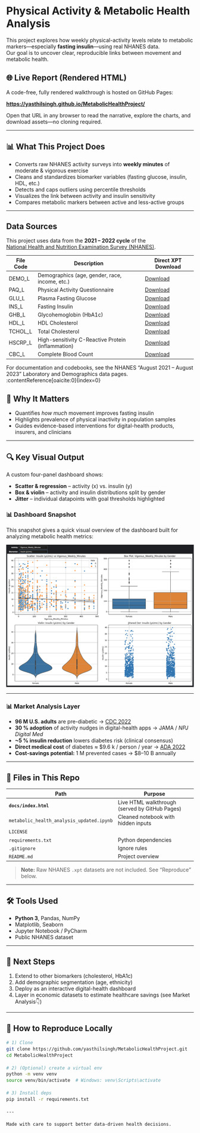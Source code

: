 # Physical Activity & Metabolic Health Analysis

This project explores how weekly physical-activity levels relate to metabolic markers—especially **fasting insulin**—using real NHANES data.  
Our goal is to uncover clear, reproducible links between movement and metabolic health.

## 🌐 Live Report (Rendered HTML)

A code-free, fully rendered walkthrough is hosted on GitHub Pages:

**https://yasthilsingh.github.io/MetabolicHealthProject/**

Open that URL in any browser to read the narrative, explore the charts, and download assets—no cloning required.

---

## 📊 What This Project Does

* Converts raw NHANES activity surveys into **weekly minutes** of moderate & vigorous exercise  
* Cleans and standardizes biomarker variables (fasting glucose, insulin, HDL, etc.)  
* Detects and caps outliers using percentile thresholds  
* Visualizes the link between activity and insulin sensitivity  
* Compares metabolic markers between active and less-active groups

---

## Data Sources

This project uses data from the **2021 – 2022 cycle** of the  
[National Health and Nutrition Examination Survey (NHANES)](https://www.cdc.gov/nchs/nhanes/index.htm).

| File Code | Description                                            | Direct XPT Download |
|-----------|--------------------------------------------------------|---------------------|
| DEMO_L    | Demographics (age, gender, race, income, etc.)        | [Download](https://wwwn.cdc.gov/Nchs/Data/Nhanes/Public/2021/DataFiles/DEMO_L.xpt) |
| PAQ_L     | Physical Activity Questionnaire                       | [Download](https://wwwn.cdc.gov/Nchs/Data/Nhanes/Public/2021/DataFiles/PAQ_L.xpt) |
| GLU_L     | Plasma Fasting Glucose                                | [Download](https://wwwn.cdc.gov/Nchs/Data/Nhanes/Public/2021/DataFiles/GLU_L.xpt) |
| INS_L     | Fasting Insulin                                       | [Download](https://wwwn.cdc.gov/Nchs/Data/Nhanes/Public/2021/DataFiles/INS_L.xpt) |
| GHB_L     | Glycohemoglobin (HbA1c)                               | [Download](https://wwwn.cdc.gov/Nchs/Data/Nhanes/Public/2021/DataFiles/GHB_L.xpt) |
| HDL_L     | HDL Cholesterol                                       | [Download](https://wwwn.cdc.gov/Nchs/Data/Nhanes/Public/2021/DataFiles/HDL_L.xpt) |
| TCHOL_L   | Total Cholesterol                                     | [Download](https://wwwn.cdc.gov/Nchs/Data/Nhanes/Public/2021/DataFiles/TCHOL_L.xpt) |
| HSCRP_L   | High-sensitivity C-Reactive Protein (inflammation)    | [Download](https://wwwn.cdc.gov/Nchs/Data/Nhanes/Public/2021/DataFiles/HSCRP_L.xpt) |
| CBC_L     | Complete Blood Count                                  | [Download](https://wwwn.cdc.gov/Nchs/Data/Nhanes/Public/2021/DataFiles/CBC_L.xpt) |

For documentation and codebooks, see the NHANES “August 2021 – August 2023” Laboratory and Demographics data pages. :contentReference[oaicite:0]{index=0}


## 🧠 Why It Matters

* Quantifies *how much* movement improves fasting insulin  
* Highlights prevalence of physical inactivity in population samples  
* Guides evidence-based interventions for digital-health products, insurers, and clinicians  

---

## 🔍 Key Visual Output

A custom four-panel dashboard shows:

* **Scatter & regression** – activity (x) vs. insulin (y)  
* **Box & violin** – activity and insulin distributions split by gender  
* **Jitter** – individual datapoints with goal thresholds highlighted

### 📊 Dashboard Snapshot

This snapshot gives a quick visual overview of the dashboard built for analyzing metabolic health metrics:

![Dashboard Overview](images/dashboard.png)

---

### 📊 Market Analysis Layer

* **96 M U.S. adults** are pre-diabetic  → [CDC 2022](https://www.cdc.gov/diabetes/data/statistics-report/index.html)  
* **30 % adoption** of activity nudges in digital-health apps  → JAMA / *NPJ Digital Med*  
* **~5 % insulin reduction** lowers diabetes risk (clinical consensus)  
* **Direct medical cost** of diabetes ≈ \$9.6 k / person / year  → [ADA 2022](https://diabetesjournals.org/care/article/46/4/454/148746)  
* **Cost-savings potential:** 1 M prevented cases → \$8–10 B annually
---

## 📁 Files in This Repo

| Path | Purpose |
|------|---------|
| **`docs/index.html`** | Live HTML walkthrough (served by GitHub Pages) |
| `metabolic_health_analysis_updated.ipynb` | Cleaned notebook with hidden inputs |
| `LICENSE` |
| `requirements.txt` | Python dependencies |
| `.gitignore` | Ignore rules |
| `README.md` | Project overview |

> **Note:** Raw NHANES `.xpt` datasets are not included. See “Reproduce” below.

---

## 🛠 Tools Used

* **Python 3**, Pandas, NumPy  
* Matplotlib, Seaborn  
* Jupyter Notebook / PyCharm  
* Public NHANES dataset  

---

## 🧭 Next Steps

1. Extend to other biomarkers (cholesterol, HbA1c)  
2. Add demographic segmentation (age, ethnicity)  
3. Deploy as an interactive digital-health dashboard  
4. Layer in economic datasets to estimate healthcare savings (see Market Analysis👇)

---

## 🧪 How to Reproduce Locally

```bash
# 1) Clone
git clone https://github.com/yasthilsingh/MetabolicHealthProject.git
cd MetabolicHealthProject

# 2) (Optional) create a virtual env
python -m venv venv
source venv/bin/activate  # Windows: venv\Scripts\activate

# 3) Install deps
pip install -r requirements.txt

---

Made with care to support better data-driven health decisions.
